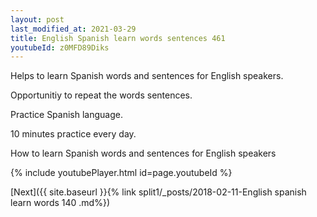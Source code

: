 ```yaml
---
layout: post
last_modified_at: 2021-03-29
title: English Spanish learn words sentences 461 
youtubeId: z0MFD89Diks
---
```

 
 
Helps to learn Spanish words and sentences for English speakers.

Opportunitiy to repeat the words sentences. 

Practice Spanish language. 
 
10 minutes practice every day. 
 
How to learn Spanish words and sentences for English speakers 
 
{% include youtubePlayer.html id=page.youtubeId %}
 
 
[Next]({{ site.baseurl }}{% link  split1/_posts/2018-02-11-English spanish learn words 140 .md%})
 
